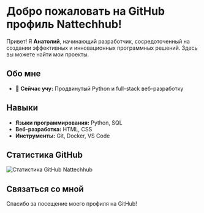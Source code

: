 # Добро пожаловать на GitHub профиль Nattechhub!

Привет! Я **Анатолий**, начинающий разработчик, сосредоточенный на создании эффективных и инновационных программных решений. Здесь вы можете найти мои проекты.

## Обо мне

- 🌱 **Сейчас учу:** Продвинутый Python и full-stack веб-разработку


## Навыки

- **Языки программирования:** Python, SQL
- **Веб-разработка:** HTML, CSS
- **Инструменты:** Git, Docker, VS Code


## Статистика GitHub

![Статистика GitHub Nattechhub](https://github-readme-stats.vercel.app/api?username=Nattechhub&show_icons=true&theme=radical)

## Связаться со мной


Спасибо за посещение моего профиля на GitHub!

